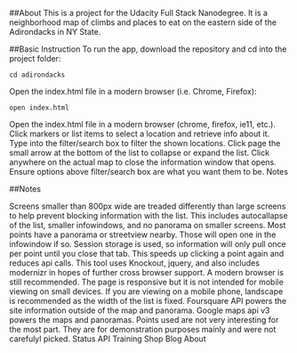 ##About
This is a project for the Udacity Full Stack Nanodegree. It is a neighborhood
map of climbs and places to eat on the eastern side of the Adirondacks in
NY State.

##Basic Instruction
To run the app, download the repository and cd into the project folder:

```cd adirondacks```

Open the index.html file in a modern browser (i.e. Chrome, Firefox):

```open index.html```

Open the index.html file in a modern browser (chrome, firefox, ie11, etc.).
Click markers or list items to select a location and retrieve info about it.
Type into the filter/search box to filter the shown locations.
Click page the small arrow at the bottom of the list to collapse or expand the list.
Click anywhere on the actual map to close the information window that opens.
Ensure options above filter/search box are what you want them to be.
Notes

##Notes

Screens smaller than 800px wide are treaded differently than large screens to help prevent blocking information with the list. This includes autocallapse of the list, smaller infowindows, and no panorama on smaller screens.
Most points have a panorama or streetview nearby. Those will open one in the infowindow if so.
Session storage is used, so information will only pull once per point until you close that tab. This speeds up clicking a point again and reduces api calls.
This tool uses Knockout, jquery, and also includes modernizr in hopes of further cross browser support. A modern browser is still recommended.
The page is responsive but it is not intended for mobile viewing on small devices. If you are viewing on a mobile phone, landscape is recommended as the width of the list is fixed.
Foursquare API powers the site information outside of the map and panorama.
Google maps api v3 powers the maps and panoramas.
Points used are not very interesting for the most part. They are for demonstration purposes mainly and were not carefulyl picked.
Status API Training Shop Blog About
